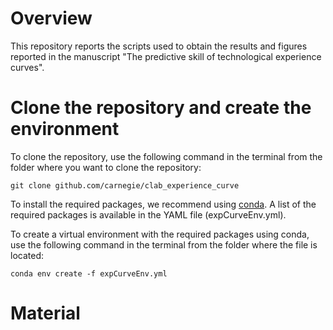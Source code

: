 # Overview

This repository reports the scripts used to obtain the results and figures reported in the manuscript "The predictive skill of technological experience curves".




# Clone the repository and create the environment

To clone the repository, use the following command in the terminal from the folder where you want to clone the repository:

~~~
git clone github.com/carnegie/clab_experience_curve
~~~

To install the required packages, we recommend using [conda](https://www.anaconda.com/). A list of the required packages is available in the YAML file (expCurveEnv.yml).

To create a virtual environment with the required packages using conda, use the following command in the terminal from the folder where the file is located:

~~~
conda env create -f expCurveEnv.yml
~~~

# Material


